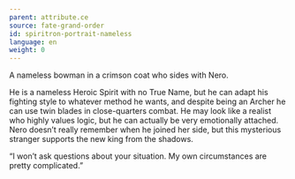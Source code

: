```yaml
---
parent: attribute.ce
source: fate-grand-order
id: spiritron-portrait-nameless
language: en
weight: 0
---
```


A nameless bowman in a crimson coat who sides with Nero.

He is a nameless Heroic Spirit with no True Name, but he can adapt his fighting style to whatever method he wants, and despite being an Archer he can use twin blades in close-quarters combat.
He may look like a realist who highly values logic, but he can actually be very emotionally attached. Nero doesn’t really remember when he joined her side, but this mysterious stranger supports the new king from the shadows.

“I won’t ask questions about your situation.
My own circumstances are pretty complicated.”
